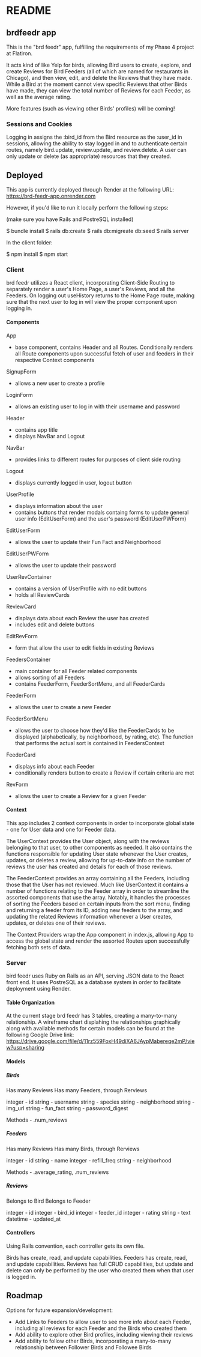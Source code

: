 # README

## brdfeedr app

This is the "brd feedr" app, fulfilling the requirements of my Phase 4 project at Flatiron.

It acts kind of like Yelp for birds, allowing Bird users to create, explore, and create Reviews for Bird Feeders (all of which are named for restaurants in Chicago), and then view, edit, and delete the Reviews that they have made. While a Bird at the moment cannot view specific Reviews that other Birds have made, they can view the total number of Reviews for each Feeder, as well as the average rating.

More features (such as viewing other Birds' profiles) will be coming!

### Sessions and Cookies

Logging in assigns the :bird_id from the Bird resource as the :user_id in sessions, allowing the ability to stay logged in and to authenticate certain routes, namely bird.update, review.update, and review.delete. A user can only update or delete (as appropriate) resources that they created. 

## Deployed

This app is currently deployed through Render at the following URL: 
https://brd-feedr-app.onrender.com

However, if you'd like to run it locally perform the following steps:

(make sure you have Rails and PostreSQL installed)

$ bundle install
$ rails db:create
$ rails db:migreate db:seed
$ rails server

In the client folder:

$ npm install
$ npm start

### Client

brd feedr utilizes a React client, incorporating Client-Side Routing to separately render a user's Home Page, a user's Reviews, and all the Feeders. On logging out useHistory returns to the Home Page route, making sure that the next user to log in will view the proper component upon logging in.

#### Components

App
 - base component, contains Header and all Routes. Conditionally renders all Route components upon successful fetch of user and feeders in their respective Context components

SignupForm
 - allows a new user to create a profile

LoginForm
 - allows an existing user to log in with their username and password

Header
 - contains app title
 - displays NavBar and Logout

NavBar
 - provides links to different routes for purposes of client side routing

Logout
 - displays currently logged in user, logout button

UserProfile
 - displays information about the user
 - contains buttons that render modals containg forms to update general user info (EditUserForm) and the user's password (EditUserPWForm)

EditUserForm
 - allows the user to update their Fun Fact and Neighborhood

EditUserPWForm
 - allows the user to update their password

UserRevContainer
 - contains a version of UserProfile with no edit buttons
 - holds all ReviewCards

ReviewCard
 - displays data about each Review the user has created
 - includes edit and delete buttons

EditRevForm
 - form that allow the user to edit fields in existing Reviews

FeedersContainer
 - main container for all Feeder related components
 - allows sorting of all Feeders
 - contains FeederForm, FeederSortMenu, and all FeederCards

FeederForm
 - allows the user to create a new Feeder

FeederSortMenu
 - allows the user to choose how they'd like the FeederCards to be displayed (alphabetically, by neighborhood, by rating, etc). The function that performs the actual sort is contained in FeedersContext

FeederCard
 - displays info about each Feeder
 - conditionally renders button to create a Review if certain criteria are met

RevForm
 - allows the user to create a Review for a given Feeder

#### Context

This app includes 2 context components in order to incorporate global state - one for User data and one for Feeder data.

The UserContext provides the User object, along with the reviews belonging to that user, to other components as needed. It also contains the functions responsible for updating User state whenever the User creates, updates, or deletes a review, allowing for up-to-date info on the number of reviews the user has created and details for each of those reviews. 

The FeederContext provides an array containing all the Feeders, including those that the User has not reviewed. Much like UserContext it contains a number of functions relating to the Feeder array in order to streamline the assorted components that use the array. Notably, it handles the processes of sorting the Feeders based on certain inputs from the sort menu, finding and returning a feeder from its ID, adding new feeders to the array, and updating the related Reviews information whenever a User creates, updates, or deletes one of their reviews. 

The Context Providers wrap the App component in index.js, allowing App to access the global state and render the assorted Routes upon successfully fetching both sets of data. 

### Server

bird feedr uses Ruby on Rails as an API, serving JSON data to the React front end. It uses PostreSQL as a database system in order to facilitate deployment using Render.

#### Table Organization

At the current stage brd feedr has 3 tables, creating a many-to-many relationship. A wireframe chart displahing the relationships graphically along with available methods for certain models can be found at the following Google Drive link: 
https://drive.google.com/file/d/11rz559FoxH49diXA6JAypMabereqe2mP/view?usp=sharing

#### Models

##### Birds

Has many Reviews
Has many Feeders, through Rerviews

integer - id
string - username
string - species
string - neighborhood
string - img_url
string - fun_fact
string - password_digest

Methods - .num_reviews

##### Feeders

Has many Reviews
Has many Birds, through Rerviews

integer - id
string - name
integer - refill_freq
string - neighborhood

Methods - .average_rating, .num_reviews

##### Reviews

Belongs to Bird
Belongs to Feeder

integer - id
integer - bird_id
integer - feeder_id
integer - rating
string - text
datetime - updated_at

#### Controllers

Using Rails convention, each controller gets its own file. 

Birds has create, read, and update capabilities.
Feeders has create, read, and update capabilities.
Reviews has full CRUD capabilities, but update and delete can only be performed by the user who created them when that user is logged in.

## Roadmap

Options for future expansion/development:
 - Add Links to Feeders to allow user to see more info about each Feeder, including all reviews for each Feeder and the Birds who created them
 - Add ability to explore other Bird profiles, including viewing their reviews
 - Add ability to follow other Birds, incorporating a many-to-many relationship between Follower Birds and Followee Birds